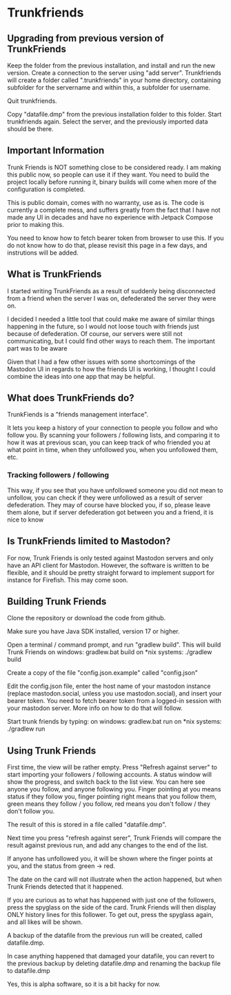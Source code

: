 
# Trunkfriends

## Upgrading from previous version of TrunkFriends

Keep the folder from the previous installation, and install
and run the new version. Create a connection to the server using
"add server". Trunkfriends will create a folder called 
".trunkfriends" in your home directory, containing subfolder
for the servername and within this, a subfolder for username.

Quit trunkfriends.

Copy "datafile.dmp" from the previous installation folder to 
this folder. Start trunkfriends again. Select the server, and 
the previously imported data should be there.

## Important Information

Trunk Friends is NOT something close to be considered ready. I am making this
public now, so people can use it if they want. You need to build the project
locally before running it, binary builds will come when more of the configuration
is completed.


This is public domain, comes with no warranty, use as is. The code is
currently a complete mess, and suffers greatly from the fact that I have
not made any UI in decades and have no experience with Jetpack Compose
prior to making this. 

You need to know how to fetch bearer token from browser to use this. If you do 
not know how to do that, please revisit this page in a few days, and instrutions
will be added.

## What is TrunkFriends

I started writing TrunkFriends as a result of suddenly being disconnected 
from a friend when the server I was on,
defederated the server they were on.

I decided I needed a little tool that could make me aware of similar things
happening in the future, so I would not loose touch with friends just because
of defederation. Of course, our servers were still not communicating, but
I could find other ways to reach them. The important part was to be aware

Given that I had a few other issues with some shortcomings of the Mastodon UI
in regards to how the friends UI is working, I thought I could combine the ideas
into one app that may be helpful.

## What does TrunkFriends do?

TrunkFiends is a "friends management interface".

It lets you keep a history of your connection to people you follow and who
follow you. By scanning your followers / following lists, and comparing it to
how it was at previous scan, you can keep track of who friended you at what
point in time, when they unfollowed you, when you unfollowed them, etc.

### Tracking followers / following

This way, if you see that you have unfollowed someone you did not
mean to unfollow, you can check if they were unfollowed as a result of 
server defederation. They may of course have blocked you, if so, please
leave them alone, but if server defederation got between you and a friend,
it is nice to know

## Is TrunkFriends limited to Mastodon? 

For now, Trunk Friends is only tested against Mastodon servers and only have an API
client for Mastodon. However, the software is written to be flexible, and it should
be pretty straight forward to implement support for instance for Firefish. This may
come soon.

## Building Trunk Friends

Clone the repository or download the code from github.

Make sure you have Java SDK installed, version 17 or higher.

Open a terminal / command prompt, and run "gradlew build". This will build Trunk Friends
on windows: gradlew.bat build
on *nix systems: ./gradlew build

Create a copy of the file "config.json.example" called "config.json"

Edit the config.json file, enter the host name of your mastodon instance 
(replace mastodon.social, unless you use mastodon.social), and insert your 
bearer token. You need to fetch bearer token from a logged-in session with your
mastodon server. More info on how to do that will follow.

Start trunk friends by typing:
on windows: gradlew.bat run
on *nix systems: ./gradlew run

## Using Trunk Friends

First time, the view will be rather empty. Press "Refresh against server" to start 
importing your followers / following accounts. A status window will show the progress,
and switch back to the list view. You can here see anyone you follow, and anyone following
you. Finger pointing at you means status if they follow you, finger pointing right
means that you follow them, green means they follow / you follow, red means you don't follow /
they don't follow you.

The result of this is stored in a file called "datafile.dmp".

Next time you press "refresh against serer", Trunk Friends will compare the result against
previous run, and add any changes to the end of the list.

If anyone has unfollowed you, it will be shown where the finger points at you, and the
status from green -> red.

The date on the card will not illustrate when the action happened, but when Trunk Friends
detected that it happened.

If you are curious as to what has happened with just one of the followers, press
the spyglass on the side of the card. Trunk Friends will then display ONLY history lines
for this follower. To get out, press the spyglass again, and all likes will be shown.

A backup of the datafile from the previous run will be created, called datafile.dmp.<date>

In case anything happened that damaged your datafile, you can revert to the previous backup
by deleting datafile.dmp and renaming the backup file to datafile.dmp

Yes, this is alpha software, so it is a bit hacky for now.
